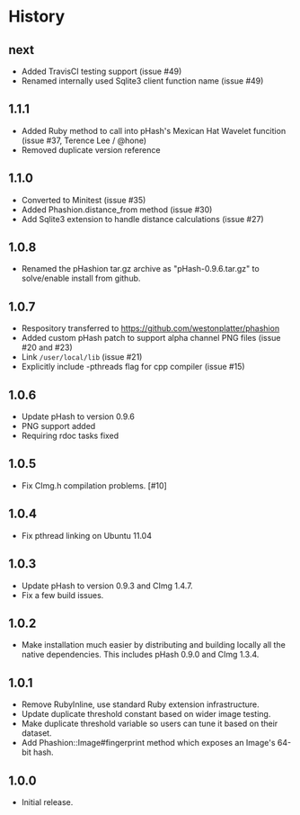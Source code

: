 History
=======

next
-----
* Added TravisCI testing support (issue #49)
* Renamed internally used Sqlite3 client function name (issue #49)

1.1.1 
-----
* Added Ruby method to call into pHash's Mexican Hat Wavelet funcition (issue #37, Terence Lee / @hone)
* Removed duplicate version reference

1.1.0
-----
* Converted to Minitest (issue #35)
* Added Phashion.distance_from method (issue #30)
* Add Sqlite3 extension to handle distance calculations (issue #27)

1.0.8
------
* Renamed the pHashion tar.gz archive as "pHash-0.9.6.tar.gz" to solve/enable install from github.

1.0.7
------
* Respository transferred to https://github.com/westonplatter/phashion
* Added custom pHash patch to support alpha channel PNG files (issue #20 and #23)
* Link `/user/local/lib` (issue #21)
* Explicitly include -pthreads flag for cpp compiler (issue #15)

1.0.6
------

* Update pHash to version 0.9.6
* PNG support added
* Requiring rdoc tasks fixed
 
1.0.5
-------
* Fix CImg.h compilation problems. [#10]

1.0.4
-------
* Fix pthread linking on Ubuntu 11.04

1.0.3
-------
* Update pHash to version 0.9.3 and CImg 1.4.7.
* Fix a few build issues.

1.0.2
-------
* Make installation much easier by distributing and building locally all the native dependencies.
  This includes pHash 0.9.0 and CImg 1.3.4.

1.0.1
-------
* Remove RubyInline, use standard Ruby extension infrastructure.
* Update duplicate threshold constant based on wider image testing.
* Make duplicate threshold variable so users can tune it based on their dataset.
* Add Phashion::Image#fingerprint method which exposes an Image's 64-bit hash.


1.0.0
-------
* Initial release.
